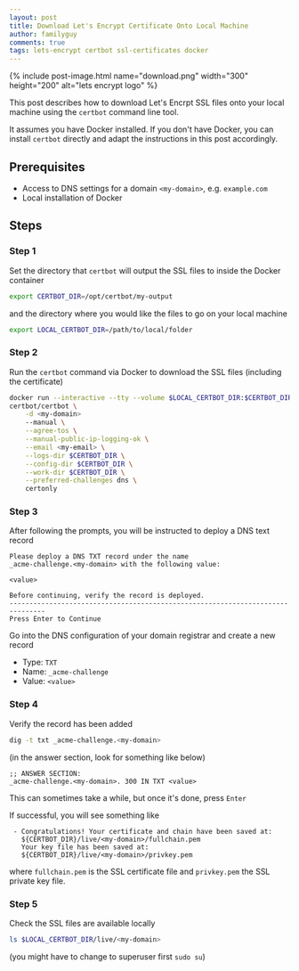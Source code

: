 ```yaml
---
layout: post
title: Download Let's Encrypt Certificate Onto Local Machine
author: familyguy
comments: true
tags: lets-encrypt certbot ssl-certificates docker
---
```


{% include post-image.html name="download.png" width="300" height="200" 
alt="lets encrypt logo" %}

This post describes how to download Let's Encrpt SSL files onto your 
local machine using the `certbot` command line tool.

It assumes you have Docker installed. If you don't have Docker, you
can install `certbot` directly and adapt the 
instructions in this post accordingly.

## Prerequisites

- Access to DNS settings for a domain `<my-domain>`, e.g. `example.com`
- Local installation of Docker

## Steps

### Step 1
Set the directory that `certbot` 
will output the SSL files to inside the Docker container

```bash
export CERTBOT_DIR=/opt/certbot/my-output
```

and the directory where you would like the files to go on your 
local machine

```bash
export LOCAL_CERTBOT_DIR=/path/to/local/folder
```

### Step 2
Run the `certbot` command via Docker to download the SSL files 
(including the certificate)

```bash
docker run --interactive --tty --volume $LOCAL_CERTBOT_DIR:$CERTBOT_DIR  \
certbot/certbot \
    -d <my-domain> 
    --manual \
    --agree-tos \
    --manual-public-ip-logging-ok \
    --email <my-email> \
    --logs-dir $CERTBOT_DIR \
    --config-dir $CERTBOT_DIR \
    --work-dir $CERTBOT_DIR \
    --preferred-challenges dns \
    certonly
```

### Step 3
After following the prompts, you will be instructed to deploy a DNS text record

```
Please deploy a DNS TXT record under the name
_acme-challenge.<my-domain> with the following value:

<value>

Before continuing, verify the record is deployed.
-------------------------------------------------------------------------------
Press Enter to Continue
```

Go into the DNS configuration of your domain registrar and create a new record
- Type: `TXT`
- Name: `_acme-challenge`
- Value: `<value>`

### Step 4
Verify the record has been added 

```bash
dig -t txt _acme-challenge.<my-domain>
``` 

(in the answer section, look for something like below)

```
;; ANSWER SECTION:
_acme-challenge.<my-domain>. 300 IN	TXT	<value>
```

This can sometimes take a while, but once it's done, press `Enter`

If successful, you will see something like

```
 - Congratulations! Your certificate and chain have been saved at:
   ${CERTBOT_DIR}/live/<my-domain>/fullchain.pem
   Your key file has been saved at:
   ${CERTBOT_DIR}/live/<my-domain>/privkey.pem
```

where `fullchain.pem` is the SSL certificate file and `privkey.pem` the SSL private key file.

### Step 5
Check the SSL files are available locally 

```bash
ls $LOCAL_CERTBOT_DIR/live/<my-domain>
``` 

(you might have to change to superuser first `sudo su`)
